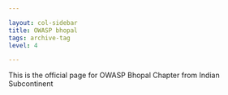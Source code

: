 ```yaml
---

layout: col-sidebar
title: OWASP bhopal
tags: archive-tag
level: 4

---
```


This is the official page for OWASP Bhopal Chapter from Indian Subcontinent


